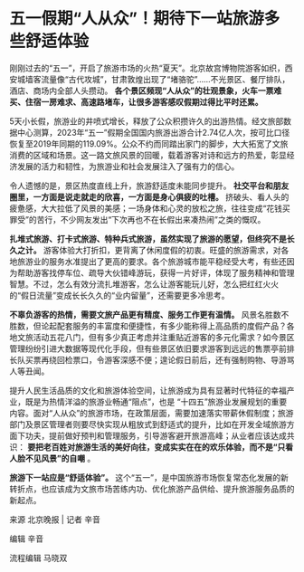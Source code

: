 # 五一假期“人从众”！期待下一站旅游多些舒适体验

​刚刚过去的“五一”，开启了旅游市场的火热“夏天”。北京故宫博物院游客如织，西安城墙客流量像“古代攻城”，甘肃敦煌出现了“堵骆驼”……不光景区、餐厅排队，酒店、商场内全部人头攒动。
**各个景区频现“人从众”的壮观景象，火车一票难买、住宿一房难求、高速路堵车，让很多游客感叹假期过得比平时还累。**

5天小长假，旅游业的井喷式增长，释放了公众积攒许久的出游热情。经文旅部数据中心测算，2023年“五一”假期全国国内旅游出游合计2.74亿人次，按可比口径恢复至2019年同期的119.09%。公众不约而同踏出家门的脚步，大大拓宽了文旅消费的区域和场景。这一路文旅风景的回暖，载着游客对诗和远方的热爱，彰显经济发展的活力和韧性，为旅游业和社会发展注入了强有力的信心。

令人遗憾的是，景区热度直线上升，旅游舒适度未能同步提升。 **社交平台和朋友圈里，一方面是说走就走的欣喜，一方面是身心俱疲的吐槽。**
挤破头、看人头的疲惫感，大大拉低了风景的美感；一场身体和心灵的放松之旅，往往变成“花钱买罪受”的苦行，不少网友发出“下次再也不在长假出来凑热闹”之类的慨叹。

**扎堆式旅游、打卡式旅游、特种兵式旅游，虽然实现了旅游的愿望，但终究不是长久之计。**
游客体验大打折扣，更背离了休闲度假的初衷。旺盛的旅游需求，对各地旅游业的服务水准提出了更高的要求。各个旅游城市能平稳经受大考，有些还因为帮助游客找停车位、疏导大伙错峰游玩，获得一片好评，体现了服务精神和管理智慧。不过，怎么有效分流扎堆游客，怎么让游客能玩儿好，怎么把红红火火的“假日流量”变成长长久久的“业内留量”，还需要更多冷思考。

**不辜负游客的热情，需要文旅产品更有精度、服务工作更有温情。**
风景名胜数不胜数，但论起配套服务的丰富度和便捷性，有多少能称得上高品质的度假产品？各地文旅活动五花八门，但有多少真正考虑并注重贴近游客的多元化需求？如今景区管理纷纷引进大数据等现代化手段，但有些景区依旧要求游客到远远的售票亭前排长队买票再绕回检票口，令游客深感不便；遑论假日前后，还有强制购物、导游骂人等丑闻。

提升人民生活品质的文化和旅游体验空间，让旅游成为具有显著时代特征的幸福产业，既是为热情洋溢的旅游业畅通“阻点”，也是
“十四五”旅游业发展规划的重要内容。面对“人从众”的旅游市场，在政策层面，需要加速落实带薪休假制度；旅游部门及景区管理者则要尽快实现从粗放式到舒适式的提升，比如在开发全域旅游方面下功夫，提前做好预判和管理服务，引导游客避开旅游高峰；从业者应该达成共识：
**要把老百姓对旅游生活的美好向往，变成实实在在的欢乐体验，而不是“只看人脸不见风景”的自嘲** 。

**旅游下一站应是“舒适体验”。**
这个“五一”，是中国旅游市场恢复常态化发展的新转折点，也应该成为文旅市场苦练内功、优化旅游产品供给、提升旅游服务品质的新起点。

来源 北京晚报 | 记者 辛音

编辑 辛音

流程编辑 马晓双

